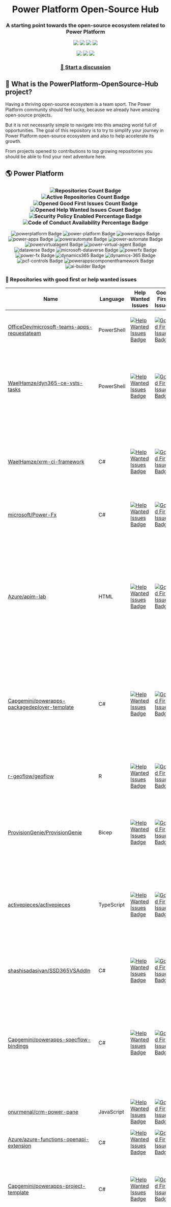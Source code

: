<p align="center">
    <h1 align="center">
        Power Platform Open-Source Hub
    </h1>
    <h3 align="center">
        A starting point towards the open-source ecosystem related to Power Platform
    </h3>
</p>

<p align="center">
    <a href="https://github.com/rpothin/PowerPlatform-OpenSource-Hub/blob/main/LICENSE" alt="Repository License">
        <img src="https://img.shields.io/github/license/rpothin/PowerPlatform-OpenSource-Hub?color=yellow&label=License" /></a>
    <a href="#watchers" alt="Watchers">
        <img src="https://img.shields.io/github/watchers/rpothin/PowerPlatform-OpenSource-Hub?style=social" /></a>
    <a href="#forks" alt="Forks">
        <img src="https://img.shields.io/github/forks/rpothin/PowerPlatform-OpenSource-Hub?style=social" /></a>
    <a href="#stars" alt="Stars">
        <img src="https://img.shields.io/github/stars/rpothin/PowerPlatform-OpenSource-Hub?style=social" /></a>
</p>

<p align="center">
    <a href="https://github.com/rpothin/PowerPlatform-OpenSource-Hub/actions/workflows/update-github-repositories-details.yml" alt="Update repositories details">
        <img src="https://github.com/rpothin/PowerPlatform-OpenSource-Hub/actions/workflows/update-github-repositories-details.yml/badge.svg" /></a>
    <a href="https://github.com/rpothin/PowerPlatform-OpenSource-Hub/actions/workflows/update-readme-with-github-repositories-details.yml" alt="Update README">
        <img src="https://github.com/rpothin/PowerPlatform-OpenSource-Hub/actions/workflows/update-readme-with-github-repositories-details.yml/badge.svg" /></a>
    <a href="https://github.com/rpothin/PowerPlatform-OpenSource-Hub/actions/workflows/pages/pages-build-deployment" alt="Update website">
        <img src="https://github.com/rpothin/PowerPlatform-OpenSource-Hub/actions/workflows/pages/pages-build-deployment/badge.svg" /></a>
</p>

<h3 align="center">
  <a href="https://github.com/rpothin/PowerPlatform-OpenSource-Hub/discussions/new/choose">📢 Start a discussion</a>
</h3>

## 🏡 What is the PowerPlatform-OpenSource-Hub project?

Having a thriving open-source ecosystem is a team sport.
The Power Platform community should feel lucky, because we already have amazing open-source projects.

But it is not necessarily simple to navigate into this amazing world full of opportunities.
The goal of this repository is to try to simplify your journey in Power Platform open-source ecosystem and also to help accelerate its growth.

From projects opened to contributions to top growing repositories you should be able to find your next adventure here.

## 🌎 Power Platform 

<!--START_SECTION:summary-->
<h3 align='center'>
  <img alt='Repositories Count Badge' src='https://img.shields.io/badge/Repositories-206-602890'>
  <img alt='Active Repositories Count Badge' src='https://img.shields.io/badge/Active_Repositories-131-A24FBF'>
  <img alt='Opened Good First Issues Count Badge' src='https://img.shields.io/badge/Good_First_Issues-15-green'>
  <img alt='Opened Help Wanted Issues Count Badge' src='https://img.shields.io/badge/Help_Wanted_Issues-18-blue'>
  <br/>
  <img alt='Security Policy Enabled Percentage Badge' src='https://img.shields.io/badge/Security_Policy_Enabled_Percentage-22-orange'>
  <img alt='Code of Conduct Availability Percentage Badge' src='https://img.shields.io/badge/Code_of_Conduct_Availability_Percentage-30-9F2B63'>
</h3>

<p align='center'>
  <img alt='powerplatform Badge' src='https://img.shields.io/badge/powerplatform-B40EE6'>
  <img alt='power-platform Badge' src='https://img.shields.io/badge/power--platform-8D1613'>
  <img alt='powerapps Badge' src='https://img.shields.io/badge/powerapps-77E35C'>
  <img alt='power-apps Badge' src='https://img.shields.io/badge/power--apps-79AE0F'>
  <img alt='powerautomate Badge' src='https://img.shields.io/badge/powerautomate-6DA865'>
  <img alt='power-automate Badge' src='https://img.shields.io/badge/power--automate-9DAA4E'>
  <img alt='powervirtualagent Badge' src='https://img.shields.io/badge/powervirtualagent-7BCD6C'>
  <img alt='power-virtual-agent Badge' src='https://img.shields.io/badge/power--virtual--agent-99CEC0'>
  <img alt='dataverse Badge' src='https://img.shields.io/badge/dataverse-A76875'>
  <img alt='microsoft-dataverse Badge' src='https://img.shields.io/badge/microsoft--dataverse-757157'>
  <img alt='powerfx Badge' src='https://img.shields.io/badge/powerfx-2E54B2'>
  <img alt='power-fx Badge' src='https://img.shields.io/badge/power--fx-587EF5'>
  <img alt='dynamics365 Badge' src='https://img.shields.io/badge/dynamics365-E1A00F'>
  <img alt='dynamics-365 Badge' src='https://img.shields.io/badge/dynamics--365-2CC64C'>
  <img alt='pcf-controls Badge' src='https://img.shields.io/badge/pcf--controls-580B1D'>
  <img alt='powerappscomponentframework Badge' src='https://img.shields.io/badge/powerappscomponentframework-2F2476'>
  <img alt='ai-builder Badge' src='https://img.shields.io/badge/ai--builder-BDACC4'>
</p>
<!--END_SECTION:summary-->

### 💭 Repositories with good first or help wanted issues

<!--START_SECTION:repositories-opened-to-contribution-->
|Name|Language|Help Wanted Issues|Good First Issues|Topics|
|----|--------|------------------|-----------------|------|
|[OfficeDev/microsoft-teams-apps-requestateam](https://github.com/OfficeDev/microsoft-teams-apps-requestateam)|PowerShell|[![Help Wanted Issues Badge](https://img.shields.io/badge/30-blue)](https://github.com/OfficeDev/microsoft-teams-apps-requestateam/labels/help%20wanted)|[![Good First Issues Badge](https://img.shields.io/badge/17-green)](https://github.com/OfficeDev/microsoft-teams-apps-requestateam/labels/good%20first%20issue)|![microsoft Badge](https://img.shields.io/badge/microsoft-C0232D) ![microsoftteams Badge](https://img.shields.io/badge/microsoftteams-4DD2EF) ![powerapps Badge](https://img.shields.io/badge/powerapps-0026D6) ![powerautomate Badge](https://img.shields.io/badge/powerautomate-09B859) ![logicapps Badge](https://img.shields.io/badge/logicapps-3CD815) ![azure Badge](https://img.shields.io/badge/azure-D56649)|
|[WaelHamze/dyn365-ce-vsts-tasks](https://github.com/WaelHamze/dyn365-ce-vsts-tasks)|PowerShell|[![Help Wanted Issues Badge](https://img.shields.io/badge/30-blue)](https://github.com/WaelHamze/dyn365-ce-vsts-tasks/labels/help%20wanted)|[![Good First Issues Badge](https://img.shields.io/badge/0-green)](https://github.com/WaelHamze/dyn365-ce-vsts-tasks/labels/good%20first%20issue)|![devops Badge](https://img.shields.io/badge/devops-D6068B) ![continuous-integration Badge](https://img.shields.io/badge/continuous--integration-A0ADCF) ![continuous-delivery Badge](https://img.shields.io/badge/continuous--delivery-9A2502) ![continuous-deployment Badge](https://img.shields.io/badge/continuous--deployment-8088C6) ![dynamics-365 Badge](https://img.shields.io/badge/dynamics--365-8C70F7) ![powershell Badge](https://img.shields.io/badge/powershell-6AC4CD) ![msdyn365 Badge](https://img.shields.io/badge/msdyn365-41A46A) ![crm Badge](https://img.shields.io/badge/crm-2F326F) ![dynamics Badge](https://img.shields.io/badge/dynamics-DC605D) ![build-automation Badge](https://img.shields.io/badge/build--automation-346E9A) ![release-automation Badge](https://img.shields.io/badge/release--automation-78DF15)|
|[WaelHamze/xrm-ci-framework](https://github.com/WaelHamze/xrm-ci-framework)|C#|[![Help Wanted Issues Badge](https://img.shields.io/badge/11-blue)](https://github.com/WaelHamze/xrm-ci-framework/labels/help%20wanted)|[![Good First Issues Badge](https://img.shields.io/badge/0-green)](https://github.com/WaelHamze/xrm-ci-framework/labels/good%20first%20issue)|![devops Badge](https://img.shields.io/badge/devops-609D31) ![continuous-integration Badge](https://img.shields.io/badge/continuous--integration-A3F6A6) ![continuous-delivery Badge](https://img.shields.io/badge/continuous--delivery-C0A237) ![continuous-deployment Badge](https://img.shields.io/badge/continuous--deployment-127E0C) ![crm Badge](https://img.shields.io/badge/crm-C3EC4F) ![dynamics Badge](https://img.shields.io/badge/dynamics-841DAA) ![msdyn365 Badge](https://img.shields.io/badge/msdyn365-43A55C) ![dynamics-365 Badge](https://img.shields.io/badge/dynamics--365-49D676) ![powershell Badge](https://img.shields.io/badge/powershell-2F69FC) ![scripts Badge](https://img.shields.io/badge/scripts-DD2DE5) ![build-automation Badge](https://img.shields.io/badge/build--automation-A44E4A) ![release-automation Badge](https://img.shields.io/badge/release--automation-4FAF90)|
|[microsoft/Power-Fx](https://github.com/microsoft/Power-Fx)|C#|[![Help Wanted Issues Badge](https://img.shields.io/badge/0-blue)](https://github.com/microsoft/Power-Fx/labels/help%20wanted)|[![Good First Issues Badge](https://img.shields.io/badge/9-green)](https://github.com/microsoft/Power-Fx/labels/good%20first%20issue)|![power-fx Badge](https://img.shields.io/badge/power--fx-155F3B) ![powerfx Badge](https://img.shields.io/badge/powerfx-8AB668)|
|[Azure/apim-lab](https://github.com/Azure/apim-lab)|HTML|[![Help Wanted Issues Badge](https://img.shields.io/badge/4-blue)](https://github.com/Azure/apim-lab/labels/help%20wanted)|[![Good First Issues Badge](https://img.shields.io/badge/5-green)](https://github.com/Azure/apim-lab/labels/good%20first%20issue)|![api-rest Badge](https://img.shields.io/badge/api--rest-6BA14A) ![api-management Badge](https://img.shields.io/badge/api--management-14245A) ![oauth2 Badge](https://img.shields.io/badge/oauth2-27DAF4) ![azure-api-management Badge](https://img.shields.io/badge/azure--api--management-915F93) ![json-api Badge](https://img.shields.io/badge/json--api-300F88) ![azure-active-directory Badge](https://img.shields.io/badge/azure--active--directory-47E00B) ![key-vault Badge](https://img.shields.io/badge/key--vault-2D268E) ![managed-identities Badge](https://img.shields.io/badge/managed--identities-3143E2) ![microsoft Badge](https://img.shields.io/badge/microsoft-6EB0D2) ![powerapps Badge](https://img.shields.io/badge/powerapps-EEE91A) ![ci-cd Badge](https://img.shields.io/badge/ci--cd-93D4C7) ![azure-devops Badge](https://img.shields.io/badge/azure--devops-8E88E1) ![azure-resource-manager Badge](https://img.shields.io/badge/azure--resource--manager-CFFAAE) ![api-gateway Badge](https://img.shields.io/badge/api--gateway-A1AF5D) ![api-documentation Badge](https://img.shields.io/badge/api--documentation-435D80) ![swagger Badge](https://img.shields.io/badge/swagger-62F614) ![openapi Badge](https://img.shields.io/badge/openapi-33C15B) ![azure-resource-templates Badge](https://img.shields.io/badge/azure--resource--templates-74EA0E)|
|[Capgemini/powerapps-packagedeployer-template](https://github.com/Capgemini/powerapps-packagedeployer-template)|C#|[![Help Wanted Issues Badge](https://img.shields.io/badge/0-blue)](https://github.com/Capgemini/powerapps-packagedeployer-template/labels/help%20wanted)|[![Good First Issues Badge](https://img.shields.io/badge/5-green)](https://github.com/Capgemini/powerapps-packagedeployer-template/labels/good%20first%20issue)|![dyanmics-365 Badge](https://img.shields.io/badge/dyanmics--365-FF924C) ![dynamics Badge](https://img.shields.io/badge/dynamics-2B10AF) ![dynamics-crm Badge](https://img.shields.io/badge/dynamics--crm-DD4643) ![alm Badge](https://img.shields.io/badge/alm-E5B310) ![continuous-deployment Badge](https://img.shields.io/badge/continuous--deployment-64BCB5) ![continuous-delivery Badge](https://img.shields.io/badge/continuous--delivery-F9F904) ![powerapps Badge](https://img.shields.io/badge/powerapps-F5D4AD) ![package-deployer Badge](https://img.shields.io/badge/package--deployer-F6231C) ![power-apps Badge](https://img.shields.io/badge/power--apps-53E5DF) ![power-platform Badge](https://img.shields.io/badge/power--platform-AB16D6) ![microsoft Badge](https://img.shields.io/badge/microsoft-93D36A)|
|[r-geoflow/geoflow](https://github.com/r-geoflow/geoflow)|R|[![Help Wanted Issues Badge](https://img.shields.io/badge/5-blue)](https://github.com/r-geoflow/geoflow/labels/help%20wanted)|[![Good First Issues Badge](https://img.shields.io/badge/0-green)](https://github.com/r-geoflow/geoflow/labels/good%20first%20issue)|![r Badge](https://img.shields.io/badge/r-84B72B) ![geospatial Badge](https://img.shields.io/badge/geospatial-8D4426) ![spatial Badge](https://img.shields.io/badge/spatial-B54BC7) ![workflow Badge](https://img.shields.io/badge/workflow-8FFA93) ![data Badge](https://img.shields.io/badge/data-202927) ![metadata Badge](https://img.shields.io/badge/metadata-A8A77B) ![fair Badge](https://img.shields.io/badge/fair-FCF633) ![inspire Badge](https://img.shields.io/badge/inspire-203E30) ![iso Badge](https://img.shields.io/badge/iso-4641C1) ![ogc Badge](https://img.shields.io/badge/ogc-360F21) ![orchestrator Badge](https://img.shields.io/badge/orchestrator-EFC2F7) ![zenodo Badge](https://img.shields.io/badge/zenodo-84EAB3) ![dataverse Badge](https://img.shields.io/badge/dataverse-B71D5F) ![postgis Badge](https://img.shields.io/badge/postgis-FC168D) ![ocs Badge](https://img.shields.io/badge/ocs-2ABA26)|
|[ProvisionGenie/ProvisionGenie](https://github.com/ProvisionGenie/ProvisionGenie)|Bicep|[![Help Wanted Issues Badge](https://img.shields.io/badge/3-blue)](https://github.com/ProvisionGenie/ProvisionGenie/labels/help%20wanted)|[![Good First Issues Badge](https://img.shields.io/badge/2-green)](https://github.com/ProvisionGenie/ProvisionGenie/labels/good%20first%20issue)|![microsoftteams Badge](https://img.shields.io/badge/microsoftteams-718748) ![powerplatform Badge](https://img.shields.io/badge/powerplatform-B15548) ![logicapps Badge](https://img.shields.io/badge/logicapps-0E0709) ![microsoft-teams Badge](https://img.shields.io/badge/microsoft--teams-512944) ![azure Badge](https://img.shields.io/badge/azure-168295) ![microsoft Badge](https://img.shields.io/badge/microsoft-783DE6) ![hacktoberfest Badge](https://img.shields.io/badge/hacktoberfest-0C554A)|
|[activepieces/activepieces](https://github.com/activepieces/activepieces)|TypeScript|[![Help Wanted Issues Badge](https://img.shields.io/badge/4-blue)](https://github.com/activepieces/activepieces/labels/help%20wanted)|[![Good First Issues Badge](https://img.shields.io/badge/0-green)](https://github.com/activepieces/activepieces/labels/good%20first%20issue)|![no-code Badge](https://img.shields.io/badge/no--code-7795E4) ![business-automation Badge](https://img.shields.io/badge/business--automation-755CCA) ![zapier Badge](https://img.shields.io/badge/zapier-EBF460) ![low-code Badge](https://img.shields.io/badge/low--code-68C8BA) ![automation Badge](https://img.shields.io/badge/automation-65D9C6) ![typescript Badge](https://img.shields.io/badge/typescript-ECCB7D) ![self-hosted Badge](https://img.shields.io/badge/self--hosted-528EC7) ![workflow Badge](https://img.shields.io/badge/workflow-D55696) ![n8n Badge](https://img.shields.io/badge/n8n-A5791D) ![automation-tools Badge](https://img.shields.io/badge/automation--tools-92CB65) ![workflow-automation Badge](https://img.shields.io/badge/workflow--automation-421744) ![enterprise-automation Badge](https://img.shields.io/badge/enterprise--automation-2393C8) ![llm Badge](https://img.shields.io/badge/llm-800D59) ![workato Badge](https://img.shields.io/badge/workato-C63F7C) ![powerautomate Badge](https://img.shields.io/badge/powerautomate-8829A7) ![tray Badge](https://img.shields.io/badge/tray-D763CD) ![agent Badge](https://img.shields.io/badge/agent-321839) ![agents Badge](https://img.shields.io/badge/agents-0CC585) ![ai Badge](https://img.shields.io/badge/ai-817605)|
|[shashisadasivan/SSD365VSAddIn](https://github.com/shashisadasivan/SSD365VSAddIn)|C#|[![Help Wanted Issues Badge](https://img.shields.io/badge/2-blue)](https://github.com/shashisadasivan/SSD365VSAddIn/labels/help%20wanted)|[![Good First Issues Badge](https://img.shields.io/badge/2-green)](https://github.com/shashisadasivan/SSD365VSAddIn/labels/good%20first%20issue)|![d365fo Badge](https://img.shields.io/badge/d365fo-068C1C) ![d365 Badge](https://img.shields.io/badge/d365-EAD06E) ![visual-studio-extension Badge](https://img.shields.io/badge/visual--studio--extension-078CF2) ![dynamics-365 Badge](https://img.shields.io/badge/dynamics--365-83C88B) ![hacktoberfest Badge](https://img.shields.io/badge/hacktoberfest-1525C5)|
|[Capgemini/powerapps-specflow-bindings](https://github.com/Capgemini/powerapps-specflow-bindings)|C#|[![Help Wanted Issues Badge](https://img.shields.io/badge/0-blue)](https://github.com/Capgemini/powerapps-specflow-bindings/labels/help%20wanted)|[![Good First Issues Badge](https://img.shields.io/badge/4-green)](https://github.com/Capgemini/powerapps-specflow-bindings/labels/good%20first%20issue)|![dynamics-365 Badge](https://img.shields.io/badge/dynamics--365-FEE3F1) ![dynamics Badge](https://img.shields.io/badge/dynamics-600AF3) ![dynamics-crm Badge](https://img.shields.io/badge/dynamics--crm-D25263) ![specflow Badge](https://img.shields.io/badge/specflow-930E3D) ![automated-testing Badge](https://img.shields.io/badge/automated--testing-F79A11) ![automated-tests Badge](https://img.shields.io/badge/automated--tests-727E75) ![ui-testing Badge](https://img.shields.io/badge/ui--testing-1EB0E4) ![xrm Badge](https://img.shields.io/badge/xrm-284325) ![powerapps Badge](https://img.shields.io/badge/powerapps-B4FE56) ![cds Badge](https://img.shields.io/badge/cds-3449F9) ![bindings Badge](https://img.shields.io/badge/bindings-D2C437) ![specflow-steps Badge](https://img.shields.io/badge/specflow--steps-54219F) ![test-automation Badge](https://img.shields.io/badge/test--automation-BD9262) ![testing Badge](https://img.shields.io/badge/testing-2F75FA) ![specflow-bindings Badge](https://img.shields.io/badge/specflow--bindings-9EF15E) ![uci Badge](https://img.shields.io/badge/uci-B32409) ![power-apps Badge](https://img.shields.io/badge/power--apps-9B032F) ![power-platform Badge](https://img.shields.io/badge/power--platform-C9279F) ![microsoft Badge](https://img.shields.io/badge/microsoft-A18D9F)|
|[onurmenal/crm-power-pane](https://github.com/onurmenal/crm-power-pane)|JavaScript|[![Help Wanted Issues Badge](https://img.shields.io/badge/1-blue)](https://github.com/onurmenal/crm-power-pane/labels/help%20wanted)|[![Good First Issues Badge](https://img.shields.io/badge/3-green)](https://github.com/onurmenal/crm-power-pane/labels/good%20first%20issue)|![dynamics-crm Badge](https://img.shields.io/badge/dynamics--crm-D3E3C3) ![dynamics-365 Badge](https://img.shields.io/badge/dynamics--365-468284) ![browser-extension Badge](https://img.shields.io/badge/browser--extension-185ED5) ![crm Badge](https://img.shields.io/badge/crm-08E96E)|
|[Azure/azure-functions-openapi-extension](https://github.com/Azure/azure-functions-openapi-extension)|C#|[![Help Wanted Issues Badge](https://img.shields.io/badge/0-blue)](https://github.com/Azure/azure-functions-openapi-extension/labels/help%20wanted)|[![Good First Issues Badge](https://img.shields.io/badge/4-green)](https://github.com/Azure/azure-functions-openapi-extension/labels/good%20first%20issue)|![azure-functions Badge](https://img.shields.io/badge/azure--functions-0354A3) ![swagger-ui Badge](https://img.shields.io/badge/swagger--ui-821F94) ![hacktoberfest Badge](https://img.shields.io/badge/hacktoberfest-B6A51F) ![azure Badge](https://img.shields.io/badge/azure-273EAD) ![openapi Badge](https://img.shields.io/badge/openapi-CD094C) ![power-platform Badge](https://img.shields.io/badge/power--platform-775436)|
|[Capgemini/powerapps-project-template](https://github.com/Capgemini/powerapps-project-template)|C#|[![Help Wanted Issues Badge](https://img.shields.io/badge/0-blue)](https://github.com/Capgemini/powerapps-project-template/labels/help%20wanted)|[![Good First Issues Badge](https://img.shields.io/badge/3-green)](https://github.com/Capgemini/powerapps-project-template/labels/good%20first%20issue)|![powerapps Badge](https://img.shields.io/badge/powerapps-58A449) ![power-apps Badge](https://img.shields.io/badge/power--apps-90DD35) ![dynamics-365 Badge](https://img.shields.io/badge/dynamics--365-ECB770) ![dynamics Badge](https://img.shields.io/badge/dynamics-102666) ![dynamics-crm Badge](https://img.shields.io/badge/dynamics--crm-D83C36) ![powerplatform Badge](https://img.shields.io/badge/powerplatform-0DCF75) ![power-platform Badge](https://img.shields.io/badge/power--platform-1C288C) ![yeoman-generator Badge](https://img.shields.io/badge/yeoman--generator-6D97C9) ![microsoft Badge](https://img.shields.io/badge/microsoft-FF98A0)|
|[J535D165/datahugger](https://github.com/J535D165/datahugger)|Python|[![Help Wanted Issues Badge](https://img.shields.io/badge/3-blue)](https://github.com/J535D165/datahugger/labels/help%20wanted)|[![Good First Issues Badge](https://img.shields.io/badge/0-green)](https://github.com/J535D165/datahugger/labels/good%20first%20issue)|![scientific Badge](https://img.shields.io/badge/scientific-1BC8DB) ![scientific-data Badge](https://img.shields.io/badge/scientific--data-8E04E6) ![cli Badge](https://img.shields.io/badge/cli-2582D2) ![data Badge](https://img.shields.io/badge/data-7B2E18) ![dataverse Badge](https://img.shields.io/badge/dataverse-7F3476) ![dryad Badge](https://img.shields.io/badge/dryad-45A532) ![figshare Badge](https://img.shields.io/badge/figshare-188725) ![github Badge](https://img.shields.io/badge/github-C80C23) ![python Badge](https://img.shields.io/badge/python-6C0CB5) ![repository Badge](https://img.shields.io/badge/repository-97932B) ![research Badge](https://img.shields.io/badge/research-837ACF) ![research-data-management Badge](https://img.shields.io/badge/research--data--management-468E1D) ![science Badge](https://img.shields.io/badge/science-44CF2B) ![utrecht-university Badge](https://img.shields.io/badge/utrecht--university-9B1A32) ![zenodo Badge](https://img.shields.io/badge/zenodo-BDD235) ![datacite Badge](https://img.shields.io/badge/datacite-97BF4E) ![dataone Badge](https://img.shields.io/badge/dataone-7F696C) ![mendeley-data Badge](https://img.shields.io/badge/mendeley--data-E88992) ![rdm Badge](https://img.shields.io/badge/rdm-DD4481)|
|[pnp/provision-assist-m365](https://github.com/pnp/provision-assist-m365)|PowerShell|[![Help Wanted Issues Badge](https://img.shields.io/badge/1-blue)](https://github.com/pnp/provision-assist-m365/labels/help%20wanted)|[![Good First Issues Badge](https://img.shields.io/badge/1-green)](https://github.com/pnp/provision-assist-m365/labels/good%20first%20issue)|![microsoftteams Badge](https://img.shields.io/badge/microsoftteams-FDF82D) ![powerapps Badge](https://img.shields.io/badge/powerapps-E24C6C) ![powerapps-solutions Badge](https://img.shields.io/badge/powerapps--solutions-7F5844) ![sharepoint Badge](https://img.shields.io/badge/sharepoint-40481E) ![azureautomation Badge](https://img.shields.io/badge/azureautomation-4864E5) ![logicapps Badge](https://img.shields.io/badge/logicapps-6B8208) ![powerautomate Badge](https://img.shields.io/badge/powerautomate-724B8A) ![powershell Badge](https://img.shields.io/badge/powershell-139679) ![provisioning Badge](https://img.shields.io/badge/provisioning-C4DCE2) ![copilot Badge](https://img.shields.io/badge/copilot-1A8CE9) ![copilot-for-microsoft-365 Badge](https://img.shields.io/badge/copilot--for--microsoft--365-F04994)|
|[microsoft/powercat-creator-kit](https://github.com/microsoft/powercat-creator-kit)|CSS|[![Help Wanted Issues Badge](https://img.shields.io/badge/0-blue)](https://github.com/microsoft/powercat-creator-kit/labels/help%20wanted)|[![Good First Issues Badge](https://img.shields.io/badge/2-green)](https://github.com/microsoft/powercat-creator-kit/labels/good%20first%20issue)|![pcf Badge](https://img.shields.io/badge/pcf-684813) ![powerapps Badge](https://img.shields.io/badge/powerapps-6CBDA8)|
|[ewingjm/development-hub](https://github.com/ewingjm/development-hub)|C#|[![Help Wanted Issues Badge](https://img.shields.io/badge/0-blue)](https://github.com/ewingjm/development-hub/labels/help%20wanted)|[![Good First Issues Badge](https://img.shields.io/badge/2-green)](https://github.com/ewingjm/development-hub/labels/good%20first%20issue)|![powerapps Badge](https://img.shields.io/badge/powerapps-3BB31F) ![powerapps-solutions Badge](https://img.shields.io/badge/powerapps--solutions-55D585) ![powerplatform Badge](https://img.shields.io/badge/powerplatform-154094) ![dynamics Badge](https://img.shields.io/badge/dynamics-147833) ![dynamics-crm Badge](https://img.shields.io/badge/dynamics--crm-73C778) ![dynamics365 Badge](https://img.shields.io/badge/dynamics365-38B838) ![dynamics-365 Badge](https://img.shields.io/badge/dynamics--365-596D48) ![dynamics-crm-online Badge](https://img.shields.io/badge/dynamics--crm--online-753005) ![common-data-service Badge](https://img.shields.io/badge/common--data--service-F0872C) ![cds Badge](https://img.shields.io/badge/cds-7BD8C0) ![ci Badge](https://img.shields.io/badge/ci-48A859) ![continuous-integration Badge](https://img.shields.io/badge/continuous--integration-68792C) ![devops Badge](https://img.shields.io/badge/devops-13D8C6) ![azure-devops Badge](https://img.shields.io/badge/azure--devops-085D0B)|
|[Capgemini/xrm-datamigration](https://github.com/Capgemini/xrm-datamigration)|C#|[![Help Wanted Issues Badge](https://img.shields.io/badge/0-blue)](https://github.com/Capgemini/xrm-datamigration/labels/help%20wanted)|[![Good First Issues Badge](https://img.shields.io/badge/2-green)](https://github.com/Capgemini/xrm-datamigration/labels/good%20first%20issue)|![power-apps Badge](https://img.shields.io/badge/power--apps-B51EB2) ![power-platform Badge](https://img.shields.io/badge/power--platform-51F711) ![dynamics-365 Badge](https://img.shields.io/badge/dynamics--365-99156F) ![dynamics-crm Badge](https://img.shields.io/badge/dynamics--crm-F992C9) ![dynamics Badge](https://img.shields.io/badge/dynamics-18A6DB) ![common-data-service Badge](https://img.shields.io/badge/common--data--service-6FD3B0) ![cds Badge](https://img.shields.io/badge/cds-F484EC) ![microsoft Badge](https://img.shields.io/badge/microsoft-A84350) ![powerplatform Badge](https://img.shields.io/badge/powerplatform-52E05E)|
|[microsoft/Microsoft365DSC](https://github.com/microsoft/Microsoft365DSC)|PowerShell|[![Help Wanted Issues Badge](https://img.shields.io/badge/2-blue)](https://github.com/microsoft/Microsoft365DSC/labels/help%20wanted)|[![Good First Issues Badge](https://img.shields.io/badge/0-green)](https://github.com/microsoft/Microsoft365DSC/labels/good%20first%20issue)|![microsoft365 Badge](https://img.shields.io/badge/microsoft365-6AB149) ![powershell Badge](https://img.shields.io/badge/powershell-D3FDD5) ![monitoring Badge](https://img.shields.io/badge/monitoring-A714F9) ![desiredstateconfiguration Badge](https://img.shields.io/badge/desiredstateconfiguration-9EDB8A) ![configuration-as-code Badge](https://img.shields.io/badge/configuration--as--code-DAE750) ![devops Badge](https://img.shields.io/badge/devops-94B235) ![office365 Badge](https://img.shields.io/badge/office365-415873) ![sharepoint Badge](https://img.shields.io/badge/sharepoint-0F0D4F) ![onedrive Badge](https://img.shields.io/badge/onedrive-A44599) ![powerplatform Badge](https://img.shields.io/badge/powerplatform-3FCFE8) ![teams Badge](https://img.shields.io/badge/teams-D042E2) ![microsoft Badge](https://img.shields.io/badge/microsoft-92B5CD) ![securityandcompliance Badge](https://img.shields.io/badge/securityandcompliance-C9DBD1) ![skypeforbusiness Badge](https://img.shields.io/badge/skypeforbusiness-86F8C9) ![azuread Badge](https://img.shields.io/badge/azuread-22E85F) ![exchangeonline Badge](https://img.shields.io/badge/exchangeonline-C6F4E6) ![intune Badge](https://img.shields.io/badge/intune-8F7030) ![hacktoberfest Badge](https://img.shields.io/badge/hacktoberfest-2A8B7C)|
|[OliverFlint/XrmTypesGen](https://github.com/OliverFlint/XrmTypesGen)|TypeScript|[![Help Wanted Issues Badge](https://img.shields.io/badge/2-blue)](https://github.com/OliverFlint/XrmTypesGen/labels/help%20wanted)|[![Good First Issues Badge](https://img.shields.io/badge/0-green)](https://github.com/OliverFlint/XrmTypesGen/labels/good%20first%20issue)|![dynmaics Badge](https://img.shields.io/badge/dynmaics-E09CB6) ![356 Badge](https://img.shields.io/badge/356-AE6D1F) ![typescript Badge](https://img.shields.io/badge/typescript-12AA19) ![javascript Badge](https://img.shields.io/badge/javascript-8770AD) ![dataverse Badge](https://img.shields.io/badge/dataverse-E2D75C) ![powerapps Badge](https://img.shields.io/badge/powerapps-63108E) ![dynamics-365 Badge](https://img.shields.io/badge/dynamics--365-DCAD4C)|
|[scottdurow/RibbonWorkbench](https://github.com/scottdurow/RibbonWorkbench)|JavaScript|[![Help Wanted Issues Badge](https://img.shields.io/badge/1-blue)](https://github.com/scottdurow/RibbonWorkbench/labels/help%20wanted)|[![Good First Issues Badge](https://img.shields.io/badge/0-green)](https://github.com/scottdurow/RibbonWorkbench/labels/good%20first%20issue)|![dynamics365 Badge](https://img.shields.io/badge/dynamics365-54BC09)|
|[IQSS/dataverse-client-r](https://github.com/IQSS/dataverse-client-r)|R|[![Help Wanted Issues Badge](https://img.shields.io/badge/1-blue)](https://github.com/IQSS/dataverse-client-r/labels/help%20wanted)|[![Good First Issues Badge](https://img.shields.io/badge/0-green)](https://github.com/IQSS/dataverse-client-r/labels/good%20first%20issue)|![dataverse Badge](https://img.shields.io/badge/dataverse-F663E2) ![sword Badge](https://img.shields.io/badge/sword-FEC616) ![r Badge](https://img.shields.io/badge/r-E09EB5) ![cran Badge](https://img.shields.io/badge/cran-CC4DE7) ![data Badge](https://img.shields.io/badge/data-DD4F34) ![data-deposit Badge](https://img.shields.io/badge/data--deposit-1B28DD) ![dataverse-api Badge](https://img.shields.io/badge/dataverse--api-09C041)|
|[Power-Maverick/PCF-CustomControlBuilder](https://github.com/Power-Maverick/PCF-CustomControlBuilder)|C#|[![Help Wanted Issues Badge](https://img.shields.io/badge/1-blue)](https://github.com/Power-Maverick/PCF-CustomControlBuilder/labels/help%20wanted)|[![Good First Issues Badge](https://img.shields.io/badge/0-green)](https://github.com/Power-Maverick/PCF-CustomControlBuilder/labels/good%20first%20issue)|![xrmtoolbox Badge](https://img.shields.io/badge/xrmtoolbox-4C73B7) ![cds Badge](https://img.shields.io/badge/cds-0E8638) ![powerapps Badge](https://img.shields.io/badge/powerapps-9CCB01) ![dynamics-365 Badge](https://img.shields.io/badge/dynamics--365-A206F5) ![pcf Badge](https://img.shields.io/badge/pcf-072E45) ![custom-controls Badge](https://img.shields.io/badge/custom--controls-82BE5B) ![powerappscomponentframework Badge](https://img.shields.io/badge/powerappscomponentframework-DAECCD)|
|[MscrmTools/XrmToolBox](https://github.com/MscrmTools/XrmToolBox)|C#|[![Help Wanted Issues Badge](https://img.shields.io/badge/1-blue)](https://github.com/MscrmTools/XrmToolBox/labels/help%20wanted)|[![Good First Issues Badge](https://img.shields.io/badge/0-green)](https://github.com/MscrmTools/XrmToolBox/labels/good%20first%20issue)|![xrmtoolbox Badge](https://img.shields.io/badge/xrmtoolbox-C003AB) ![microsoft-dynamics-crm Badge](https://img.shields.io/badge/microsoft--dynamics--crm-A2DF8F) ![cds Badge](https://img.shields.io/badge/cds-109FC3) ![powerapps Badge](https://img.shields.io/badge/powerapps-34E4C7) ![microsoft-dynamics Badge](https://img.shields.io/badge/microsoft--dynamics-DE046D) ![microsoft-dataverse Badge](https://img.shields.io/badge/microsoft--dataverse-EDCA37)|
|[OGcanviz/ChartComponents](https://github.com/OGcanviz/ChartComponents)||[![Help Wanted Issues Badge](https://img.shields.io/badge/0-blue)](https://github.com/OGcanviz/ChartComponents/labels/help%20wanted)|[![Good First Issues Badge](https://img.shields.io/badge/1-green)](https://github.com/OGcanviz/ChartComponents/labels/good%20first%20issue)|![powerapps Badge](https://img.shields.io/badge/powerapps-2BEEC4) ![office365 Badge](https://img.shields.io/badge/office365-E9DEF6) ![powerplatform Badge](https://img.shields.io/badge/powerplatform-6945F5) ![charts Badge](https://img.shields.io/badge/charts-2E8F61) ![graphs Badge](https://img.shields.io/badge/graphs-A17BEC) ![svg Badge](https://img.shields.io/badge/svg-A0E73D) ![components Badge](https://img.shields.io/badge/components-9F4AC9)|
|[PowerPlatformAF/PowerPlatformAF](https://github.com/PowerPlatformAF/PowerPlatformAF)||[![Help Wanted Issues Badge](https://img.shields.io/badge/1-blue)](https://github.com/PowerPlatformAF/PowerPlatformAF/labels/help%20wanted)|[![Good First Issues Badge](https://img.shields.io/badge/0-green)](https://github.com/PowerPlatformAF/PowerPlatformAF/labels/good%20first%20issue)|![powerplatform Badge](https://img.shields.io/badge/powerplatform-DAFC2F) ![powerapps Badge](https://img.shields.io/badge/powerapps-E63F8A) ![powerbi Badge](https://img.shields.io/badge/powerbi-8510D9) ![powerautomate Badge](https://img.shields.io/badge/powerautomate-42B8A6) ![powervirtualagent Badge](https://img.shields.io/badge/powervirtualagent-D2E111) ![dynamics365 Badge](https://img.shields.io/badge/dynamics365-C5A8DD) ![microsoft Badge](https://img.shields.io/badge/microsoft-6CDDBA)|
<!--END_SECTION:repositories-opened-to-contribution-->

### 🚀 Top 10 growing repositories

<!--START_SECTION:top-growing-repositories-->
|Name|Language|Stars|Watchers|Topics|
|----|--------|-----|--------|------|
|[microsoft/AL](https://github.com/microsoft/AL)|PowerShell|![Stars Badge](https://img.shields.io/badge/749-yellow)|![Watchers Badge](https://img.shields.io/badge/167-orange)|![al-language Badge](https://img.shields.io/badge/al--language-641E2D) ![dynamics-365 Badge](https://img.shields.io/badge/dynamics--365-806C39) ![visual-studio-code Badge](https://img.shields.io/badge/visual--studio--code-F4E49E) ![dynamics-365-business-central Badge](https://img.shields.io/badge/dynamics--365--business--central-08F326) ![dynamics-365-bc Badge](https://img.shields.io/badge/dynamics--365--bc-EFBDFB)|
|[inoerp/inoERP](https://github.com/inoerp/inoERP)|JavaScript|![Stars Badge](https://img.shields.io/badge/779-yellow)|![Watchers Badge](https://img.shields.io/badge/130-orange)|![dynamics-365 Badge](https://img.shields.io/badge/dynamics--365-27E24D) ![erp Badge](https://img.shields.io/badge/erp-200CC6) ![mes Badge](https://img.shields.io/badge/mes-0140B7) ![oracle Badge](https://img.shields.io/badge/oracle-8752A9) ![sap Badge](https://img.shields.io/badge/sap-F226E8)|
|[demianrasko/Dynamics-365-Workflow-Tools](https://github.com/demianrasko/Dynamics-365-Workflow-Tools)|C#|![Stars Badge](https://img.shields.io/badge/466-yellow)|![Watchers Badge](https://img.shields.io/badge/70-orange)|![dynamics-365 Badge](https://img.shields.io/badge/dynamics--365-EAA86B) ![crm Badge](https://img.shields.io/badge/crm-E636B7) ![microsoft Badge](https://img.shields.io/badge/microsoft-FD4EF5) ![dynamics-crm Badge](https://img.shields.io/badge/dynamics--crm-5F046C) ![dynamics-crm-online Badge](https://img.shields.io/badge/dynamics--crm--online-487B78) ![workflow-automation Badge](https://img.shields.io/badge/workflow--automation-233FCE) ![codeless Badge](https://img.shields.io/badge/codeless-E16706) ![mvp Badge](https://img.shields.io/badge/mvp-78E9E2) ![business-solutions Badge](https://img.shields.io/badge/business--solutions-21CF10)|
|[WaelHamze/xrm-ci-framework](https://github.com/WaelHamze/xrm-ci-framework)|C#|![Stars Badge](https://img.shields.io/badge/186-yellow)|![Watchers Badge](https://img.shields.io/badge/51-orange)|![devops Badge](https://img.shields.io/badge/devops-E50D65) ![continuous-integration Badge](https://img.shields.io/badge/continuous--integration-97E1BC) ![continuous-delivery Badge](https://img.shields.io/badge/continuous--delivery-BDC809) ![continuous-deployment Badge](https://img.shields.io/badge/continuous--deployment-2C8C80) ![crm Badge](https://img.shields.io/badge/crm-F384AC) ![dynamics Badge](https://img.shields.io/badge/dynamics-B5F40B) ![msdyn365 Badge](https://img.shields.io/badge/msdyn365-B3CA30) ![dynamics-365 Badge](https://img.shields.io/badge/dynamics--365-70E553) ![powershell Badge](https://img.shields.io/badge/powershell-72526B) ![scripts Badge](https://img.shields.io/badge/scripts-7875FD) ![build-automation Badge](https://img.shields.io/badge/build--automation-887C31) ![release-automation Badge](https://img.shields.io/badge/release--automation-A4CD2F)|
|[delegateas/XrmDefinitelyTyped](https://github.com/delegateas/XrmDefinitelyTyped)|TypeScript|![Stars Badge](https://img.shields.io/badge/135-yellow)|![Watchers Badge](https://img.shields.io/badge/35-orange)|![typescript Badge](https://img.shields.io/badge/typescript-E9B04F) ![dynamics-365 Badge](https://img.shields.io/badge/dynamics--365-0687CB) ![dynamics-crm Badge](https://img.shields.io/badge/dynamics--crm-FFA36A) ![developer-tools Badge](https://img.shields.io/badge/developer--tools-9D7705) ![developer-experience Badge](https://img.shields.io/badge/developer--experience-186824)|
|[WaelHamze/dyn365-ce-vsts-tasks](https://github.com/WaelHamze/dyn365-ce-vsts-tasks)|PowerShell|![Stars Badge](https://img.shields.io/badge/117-yellow)|![Watchers Badge](https://img.shields.io/badge/32-orange)|![devops Badge](https://img.shields.io/badge/devops-0F86DB) ![continuous-integration Badge](https://img.shields.io/badge/continuous--integration-7D36E1) ![continuous-delivery Badge](https://img.shields.io/badge/continuous--delivery-ECC632) ![continuous-deployment Badge](https://img.shields.io/badge/continuous--deployment-2F03AA) ![dynamics-365 Badge](https://img.shields.io/badge/dynamics--365-D27A94) ![powershell Badge](https://img.shields.io/badge/powershell-C8DE6A) ![msdyn365 Badge](https://img.shields.io/badge/msdyn365-308E4A) ![crm Badge](https://img.shields.io/badge/crm-08795F) ![dynamics Badge](https://img.shields.io/badge/dynamics-DB23B5) ![build-automation Badge](https://img.shields.io/badge/build--automation-47CF8A) ![release-automation Badge](https://img.shields.io/badge/release--automation-661FC0)|
|[XRM-OSS/Xrm-WebApi-Client](https://github.com/XRM-OSS/Xrm-WebApi-Client)|JavaScript|![Stars Badge](https://img.shields.io/badge/100-yellow)|![Watchers Badge](https://img.shields.io/badge/25-orange)|![dynamics-crm-webapi Badge](https://img.shields.io/badge/dynamics--crm--webapi-2E40E6) ![webapi Badge](https://img.shields.io/badge/webapi-3C4FD0) ![javascript Badge](https://img.shields.io/badge/javascript-EF460D) ![webapiclient Badge](https://img.shields.io/badge/webapiclient-A91FC8) ![dynamics-crm Badge](https://img.shields.io/badge/dynamics--crm-545661) ![dynamics-365 Badge](https://img.shields.io/badge/dynamics--365-4D141C) ![crm Badge](https://img.shields.io/badge/crm-1B6AA1) ![xrm Badge](https://img.shields.io/badge/xrm-DC5DFC) ![typescript Badge](https://img.shields.io/badge/typescript-A241E3)|
|[devkeydet/dyn365-ce-devops](https://github.com/devkeydet/dyn365-ce-devops)||![Stars Badge](https://img.shields.io/badge/90-yellow)|![Watchers Badge](https://img.shields.io/badge/35-orange)|![devops Badge](https://img.shields.io/badge/devops-9E9517) ![continuous-integration Badge](https://img.shields.io/badge/continuous--integration-034A20) ![continuous-delivery Badge](https://img.shields.io/badge/continuous--delivery-18E846) ![continuous-deployment Badge](https://img.shields.io/badge/continuous--deployment-BDD637) ![crm Badge](https://img.shields.io/badge/crm-17BC43) ![dynamics Badge](https://img.shields.io/badge/dynamics-A736BC) ![dynamics-365 Badge](https://img.shields.io/badge/dynamics--365-63038E) ![dynamics-crm Badge](https://img.shields.io/badge/dynamics--crm-A75619) ![msdyn365 Badge](https://img.shields.io/badge/msdyn365-1353A1) ![build-automation Badge](https://img.shields.io/badge/build--automation-E6210B) ![release-automation Badge](https://img.shields.io/badge/release--automation-487FDB) ![vsts Badge](https://img.shields.io/badge/vsts-308618) ![visual-studio-team-services Badge](https://img.shields.io/badge/visual--studio--team--services-34A75F)|
|[AlexaCRM/php-crm-toolkit](https://github.com/AlexaCRM/php-crm-toolkit)|PHP|![Stars Badge](https://img.shields.io/badge/107-yellow)|![Watchers Badge](https://img.shields.io/badge/13-orange)|![dynamics-crm Badge](https://img.shields.io/badge/dynamics--crm-DA7356) ![dynamics-365 Badge](https://img.shields.io/badge/dynamics--365-14B32E) ![soap Badge](https://img.shields.io/badge/soap-8CBEA0)|
|[HichemDax/D365FONinjaDevTools](https://github.com/HichemDax/D365FONinjaDevTools)|C#|![Stars Badge](https://img.shields.io/badge/82-yellow)|![Watchers Badge](https://img.shields.io/badge/34-orange)|![dynamicsax Badge](https://img.shields.io/badge/dynamicsax-6D1DF5) ![developer-tools Badge](https://img.shields.io/badge/developer--tools-ED47B6) ![development Badge](https://img.shields.io/badge/development-55C465) ![developer-experience Badge](https://img.shields.io/badge/developer--experience-EBE30F) ![addin Badge](https://img.shields.io/badge/addin-A719E1) ![ninja Badge](https://img.shields.io/badge/ninja-221B2D) ![d365fo Badge](https://img.shields.io/badge/d365fo-803A61) ![dynamics-365 Badge](https://img.shields.io/badge/dynamics--365-CB7618) ![dynamics-ax-2012 Badge](https://img.shields.io/badge/dynamics--ax--2012-0F974A) ![visual-studio-extension Badge](https://img.shields.io/badge/visual--studio--extension-968DB7) ![visual-studio Badge](https://img.shields.io/badge/visual--studio-FA2804) ![extensions Badge](https://img.shields.io/badge/extensions-C5C514)|
<!--END_SECTION:top-growing-repositories-->

### 📝 Complementary details

- The referenced repositories here respect the following criteria:
   - having at least one of the monitored topics
   - having at least 10 stars or at least 10 watchers
   - having been updated in the last 6 months
   - is not archived
- The summary badges and the list of repositories with good first or help wanted issues is updated daily
    - Active repositories where updated in the last 30 days
- The list of top 10 growing repositories is updated every Monday based on growth measured in a 7-day period (*based on a snapshot from previous Monday*). And the growth indicator is the sum of the number of stars and the number of watchers.

## ❗ Code of Conduct

I, **Raphael Pothin** ([@rpothin](https://github.com/rpothin)), as creator of this project, am dedicated to providing a welcoming, diverse, and harrassment-free experience for everyone.
I expect everyone visiting or participating in this project to abide by the following [**Code of Conduct**](CODE_OF_CONDUCT.md).
Please read it.

## 📝 License

All files in this repository are subject to the [MIT](LICENSE) license.







































































































































































































































































































































































































































































































































































































































































































































































































































































































































































